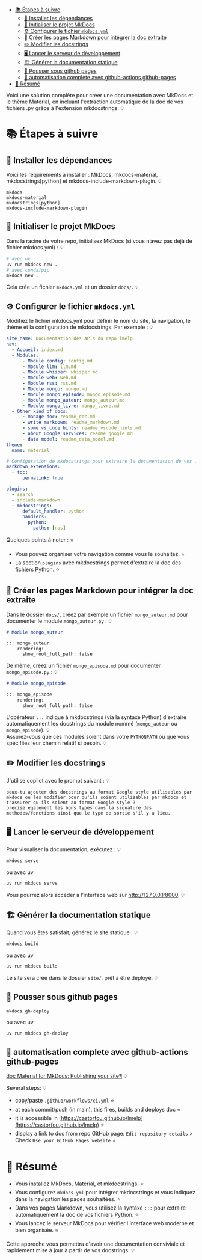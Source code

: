 - [📚 Étapes à suivre](#-étapes-à-suivre)
  - [🔧 Installer les dépendances](#-installer-les-dépendances)
  - [🚀 Initialiser le projet MkDocs](#-initialiser-le-projet-mkdocs)
  - [⚙️ Configurer le fichier `mkdocs.yml`](#️-configurer-le-fichier-mkdocsyml)
  - [📝 Créer les pages Markdown pour intégrer la doc extraite](#-créer-les-pages-markdown-pour-intégrer-la-doc-extraite)
  - [✏️ Modifier les docstrings](#️-modifier-les-docstrings)
  - [🖥️ Lancer le serveur de développement](#️-lancer-le-serveur-de-développement)
  - [🏗️ Générer la documentation statique](#️-générer-la-documentation-statique)
  - [🚢 Pousser sous github pages](#-pousser-sous-github-pages)
  - [🤖 automatisation complete avec github-actions github-pages](#-automatisation-complete-avec-github-actions-github-pages)
- [📄 Résumé](#-résumé)

Voici une solution complète pour créer une documentation avec MkDocs et le thème Material, en incluant l'extraction automatique de la doc de vos fichiers .py grâce à l'extension mkdocstrings. 💡

# 📚 Étapes à suivre

## 🔧 Installer les dépendances
Voici les requirements à installer : MkDocs, mkdocs-material, mkdocstrings[python] et mkdocs-include-markdown-plugin. 💡

```text
mkdocs 
mkdocs-material 
mkdocstrings[python]
mkdocs-include-markdown-plugin
```

## 🚀 Initialiser le projet MkDocs
Dans la racine de votre repo, initialisez MkDocs (si vous n’avez pas déjà de fichier mkdocs.yml) : 💡

```bash
# avec uv
uv run mkdocs new .
# avec conda/pip
mkdocs new .
```

Cela crée un fichier `mkdocs.yml` et un dossier `docs/`. 💡

## ⚙️ Configurer le fichier `mkdocs.yml`
Modifiez le fichier mkdocs.yml pour définir le nom du site, la navigation, le thème et la configuration de mkdocstrings. Par exemple : 💡

```yaml
site_name: Documentation des APIs du repo lmelp
nav:
  - Accueil: index.md
  - Modules:
      - Module config: config.md
      - Module llm: llm.md
      - Module whisper: whisper.md
      - Module web: web.md
      - Module rss: rss.md
      - Module mongo: mongo.md
      - Module mongo_episode: mongo_episode.md
      - Module mongo_auteur: mongo_auteur.md
      - Module mongo_livre: mongo_livre.md
  - Other kind of docs:
      - manage doc: readme_doc.md
      - write markdown: readme_markdown.md
      - some vs_code hints: readme_vscode_hints.md
      - about Google services: readme_google.md
      - data model: readme_data_model.md
theme:
  name: material

# Configuration de mkdocstrings pour extraire la documentation de vos .py
markdown_extensions:
  - toc:
      permalink: true

plugins:
  - search
  - include-markdown
  - mkdocstrings:
      default_handler: python
      handlers:
        python:
          paths: [nbs]
```

Quelques points à noter : ⭐  
- Vous pouvez organiser votre navigation comme vous le souhaitez. ⭐  
- La section `plugins` avec mkdocstrings permet d'extraire la doc des fichiers Python. ⭐  

## 📝 Créer les pages Markdown pour intégrer la doc extraite
Dans le dossier `docs/`, créez par exemple un fichier `mongo_auteur.md` pour documenter le module `mongo_auteur.py` : 💡

```markdown
# Module mongo_auteur

::: mongo_auteur
    rendering:
      show_root_full_path: false
```

De même, créez un fichier `mongo_episode.md` pour documenter `mongo_episode.py` : 💡

```markdown
# Module mongo_episode

::: mongo_episode
    rendering:
      show_root_full_path: false
```

L'opérateur `:::` indique à mkdocstrings (via la syntaxe Python) d'extraire automatiquement les docstrings du module nommé (`mongo_auteur` ou `mongo_episode`). 💡  
Assurez-vous que ces modules soient dans votre `PYTHONPATH` ou que vous spécifiiez leur chemin relatif si besoin. 💡

## ✏️ Modifier les docstrings
J'utilise copilot avec le prompt suivant : 💡

```text
peux-tu ajouter des docstrings au format Google style utilisables par mkdocs ou les modifier pour qu'ils soient utilisables par mkdocs et t'assurer qu'ils soient au format Google style ?
precise egalement les bons types dans la signature des methodes/fonctions ainsi que le type de sortie s'il y a lieu.
```

## 🖥️ Lancer le serveur de développement
Pour visualiser la documentation, exécutez : 💡

```bash
mkdocs serve
```

ou avec uv  
```bash
uv run mkdocs serve
```

Vous pourrez alors accéder à l’interface web sur http://127.0.0.1:8000. 💡

## 🏗️ Générer la documentation statique
Quand vous êtes satisfait, générez le site statique : 💡

```bash
mkdocs build
```

ou avec uv  
```bash
uv run mkdocs build
```

Le site sera créé dans le dossier `site/`, prêt à être déployé. 💡

## 🚢 Pousser sous github pages
```bash
mkdocs gh-deploy
```

ou avec uv  
```bash
uv run mkdocs gh-deploy
```

## 🤖 automatisation complete avec github-actions github-pages
[doc Material for MkDocs: Publishing your site¶](https://squidfunk.github.io/mkdocs-material/publishing-your-site/) 💡

Several steps: 💡  
- copy/paste `.github/workflows/ci.yml` ⭐  
- at each commit/push (in main), this fires, builds and deploys doc ⭐  
- it is accessible in [https://castorfou.github.io/lmelp](https://castorfou.github.io/lmelp) ⭐  
- display a link to doc from repo GitHub page: `Edit repository details` > Check `Use your GitHub Pages website` ⭐  

# 📄 Résumé

- Vous installez MkDocs, Material, et mkdocstrings. ⭐  
- Vous configurez `mkdocs.yml` pour intégrer mkdocstrings et vous indiquez dans la navigation les pages souhaitées. ⭐  
- Dans vos pages Markdown, vous utilisez la syntaxe `:::` pour extraire automatiquement la doc de vos fichiers Python. ⭐  
- Vous lancez le serveur MkDocs pour vérifier l'interface web moderne et bien organisée. ⭐  

Cette approche vous permettra d'avoir une documentation conviviale et rapidement mise à jour à partir de vos docstrings. 💡
